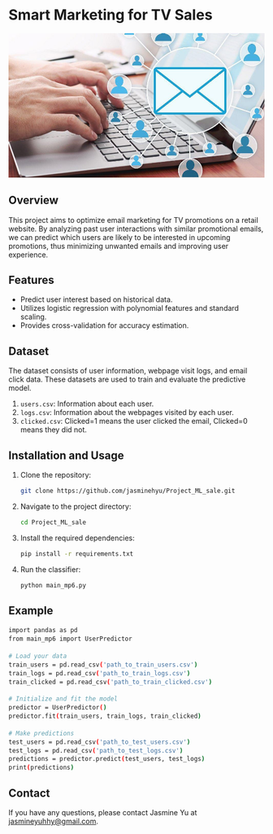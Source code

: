 # Smart Marketing for TV Sales
![email](./image.jpg)
## Overview
This project aims to optimize email marketing for TV promotions on a retail website. By analyzing past user interactions with similar promotional emails, we can predict which users are likely to be interested in upcoming promotions, thus minimizing unwanted emails and improving user experience.

## Features
- Predict user interest based on historical data.
- Utilizes logistic regression with polynomial features and standard scaling.
- Provides cross-validation for accuracy estimation.

## Dataset
The dataset consists of user information, webpage visit logs, and email click data. These datasets are used to train and evaluate the predictive model.

1. `users.csv`: Information about each user.
2. `logs.csv`: Information about the webpages visited by each user.
3. `clicked.csv`: Clicked=1 means the user clicked the email, Clicked=0 means they did not.

## Installation and Usage

1. Clone the repository:
   ```bash
   git clone https://github.com/jasminehyu/Project_ML_sale.git
2. Navigate to the project directory:
   ```bash
   cd Project_ML_sale
3. Install the required dependencies:
   ```bash
   pip install -r requirements.txt

4. Run the classifier:
   ```bash
   python main_mp6.py
## Example
```bash
import pandas as pd
from main_mp6 import UserPredictor

# Load your data
train_users = pd.read_csv('path_to_train_users.csv')
train_logs = pd.read_csv('path_to_train_logs.csv')
train_clicked = pd.read_csv('path_to_train_clicked.csv')

# Initialize and fit the model
predictor = UserPredictor()
predictor.fit(train_users, train_logs, train_clicked)

# Make predictions
test_users = pd.read_csv('path_to_test_users.csv')
test_logs = pd.read_csv('path_to_test_logs.csv')
predictions = predictor.predict(test_users, test_logs)
print(predictions)

```
## Contact
If you have any questions, please contact Jasmine Yu at jasmineyuhhy@gmail.com.

